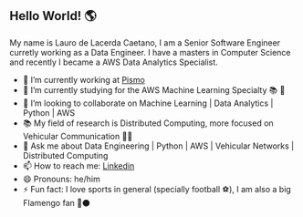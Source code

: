 ## Hello World! :earth_americas:
 
My name is Lauro de Lacerda Caetano, I am a Senior Software Engineer curretly working as a Data Engineer. 
I have a masters in Computer Science and recently I became a AWS Data Analytics Specialist.

- 🔭 I’m currently working at [Pismo](https://pismo.io/)
- 🌱 I’m currently studying for the AWS Machine Learning Specialty :books: :page_facing_up:
- 👯 I’m looking to collaborate on Machine Learning | Data Analytics | Python | AWS
- :books: My field of research is Distributed Computing, more focused on Vehicular Communication :signal_strength::car:
- 💬 Ask me about Data Engineering | Python | AWS | Vehicular Networks | Distributed Computing
- 📫 How to reach me: [Linkedin](https://www.linkedin.com/in/lauro-de-lacerda-caetano/)
- 😄 Pronouns: he/him
- ⚡ Fun fact: I love sports in general (specially football :soccer:), I am also a big Flamengo fan :red_circle::black_circle:


